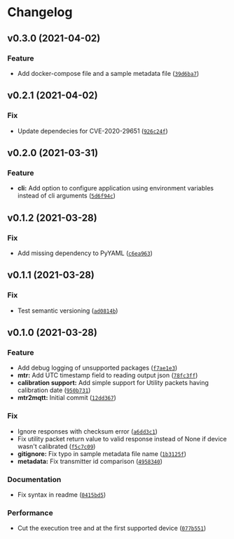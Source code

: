 # Changelog

<!--next-version-placeholder-->

## v0.3.0 (2021-04-02)
### Feature
* Add docker-compose file and a sample metadata file ([`39d6ba7`](https://github.com/tvallas/mtr2mqtt/commit/39d6ba7c373ccf9b57f9577b76a3142ec20d70cd))

## v0.2.1 (2021-04-02)
### Fix
* Update dependecies for CVE-2020-29651 ([`926c24f`](https://github.com/tvallas/mtr2mqtt/commit/926c24f97ac60e96588c92c764ebd90d6159328a))

## v0.2.0 (2021-03-31)
### Feature
* **cli:** Add option to configure application using environment variables instead of cli arguments ([`5d6f94c`](https://github.com/tvallas/mtr2mqtt/commit/5d6f94cd9220415b2eb6903bbf89efaef0f21724))

## v0.1.2 (2021-03-28)
### Fix
* Add missing dependency to PyYAML ([`c6ea963`](https://github.com/tvallas/mtr2mqtt/commit/c6ea9634df7ccae78b8a44607ae7f7e4d70e89b1))

## v0.1.1 (2021-03-28)
### Fix
* Test semantic versioning ([`ad0814b`](https://github.com/tvallas/mtr2mqtt/commit/ad0814b2d84cd5678ef7b7199af57d9ea7c1959e))

## v0.1.0 (2021-03-28)
### Feature
* Add debug logging of unsupported packages ([`f7ae1e3`](https://github.com/tvallas/mtr2mqtt/commit/f7ae1e341a66cfff0689cd74fac474956c2f6e58))
* **mtr:** Add UTC timestamp field to reading output json ([`78fc3ff`](https://github.com/tvallas/mtr2mqtt/commit/78fc3ff4bebafe34e4a2f4ca2f11348c851944ff))
* **calibration support:** Add simple support for Utility packets having calibration date ([`950b731`](https://github.com/tvallas/mtr2mqtt/commit/950b73125ca46232766f36c9aa3304cacced16b6))
* **mtr2mqtt:** Initial commit ([`12dd367`](https://github.com/tvallas/mtr2mqtt/commit/12dd3673384d1bba466d437b72a6341be54fdcd2))

### Fix
* Ignore responses with checksum error ([`a6dd3c1`](https://github.com/tvallas/mtr2mqtt/commit/a6dd3c15ec1987fb84d7dc42cefea866e8a91a89))
* Fix utility packet return value to valid response instead of None if device wasn't calibrated ([`f5c7c09`](https://github.com/tvallas/mtr2mqtt/commit/f5c7c097ec78ac505841bbabd0040e189fed030c))
* **gitignore:** Fix typo in sample metadata file name ([`1b3125f`](https://github.com/tvallas/mtr2mqtt/commit/1b3125f45ce0a63cfd708c65797ecadba6c8fda4))
* **metadata:** Fix transmitter id comparison ([`4958340`](https://github.com/tvallas/mtr2mqtt/commit/49583404144c47f14e0ee2408a721752b78aafe0))

### Documentation
* Fix syntax in readme ([`0415bd5`](https://github.com/tvallas/mtr2mqtt/commit/0415bd5adc0e593d62d1ef4c1cf199b326ad4a2a))

### Performance
* Cut the execution tree and at the first supported device ([`077b551`](https://github.com/tvallas/mtr2mqtt/commit/077b5511174b67788814cc22fed6613eee522c67))
